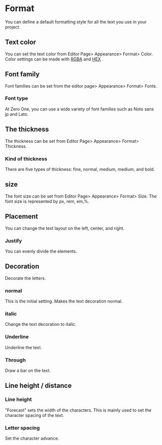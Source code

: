 # Format

You can define a default formatting style for all the text you use in your project.

## Text color

You can set the text color from Editor Page\> Appearance\> Format\> Color. Color settings can be made with [RGBA](wai-guan/se.md#rgba-zhi) and [HEX](wai-guan/se.md#hex-zhi) .

## Font family

Font families can be set from the editor page\> Appearance\> Format\> Fonts.

### Font type

At Zero One, you can use a wide variety of font families such as Noto sans jp and Lato.

## The thickness

The thickness can be set from Editor Page\> Appearance\> Format\> Thickness.

### Kind of thickness

There are five types of thickness: fine, normal, medium, medium, and bold.

## size

The font size can be set from Editor Page\> Appearance\> Format\> Size. The font size is represented by px, rem, em,%.

## Placement

You can change the text layout on the left, center, and right.

### Justify

You can evenly divide the elements.

## Decoration

Decorate the letters.

### normal

This is the initial setting. Makes the text decoration normal.

### italic

Change the text decoration to italic.

### Underline

Underline the text.

### Through

Draw a bar on the text.

## Line height / distance

### Line height

\"Forecast\" sets the width of the characters. This is mainly used to set the character spacing of the text.

### Letter spacing

Set the character advance.

